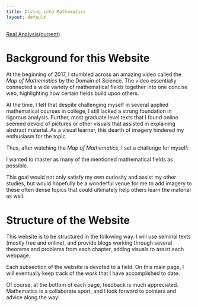 ```yaml
---
title: Diving into Mathematics
layout: default
---
```


<a class="nav-link" href="https://everettsussman.github.io/Math/realAnalysis">Real Analysis<span class="sr-only">(current)</span></a>


# Background for this Website

At the beginning of 2017, I stumbled across an amazing video called the _Map of Mathematics_ by the Domain of Science.  The video essentially connected a wide variety of mathematical fields together into one concise web, highlighting how certain fields build upon others.  

At the time, I felt that despite challenging myself in several applied mathematical courses in college, I still lacked a strong foundation in rigorous analysis.  Further, most graduate level texts that I found online seemed devoid of pictures or other visuals that assisted in explaining abstract material.  As a visual learner, this dearth of imagery hindered my enthusiasm for the topic.

Thus, after watching the _Map of Mathematics_, I set a challenge for myself:  

I wanted to master as many of the mentioned mathematical fields as possible.  

This goal would not only satisfy my own curiosity and assist my other studies, but would hopefully be a wonderful venue for me to add imagery to these often dense topics that could ultimately help others learn the material as well.  

# Structure of the Website

This website is to be structured in the following way.  I will use seminal texts (mostly free and online), and provide blogs working through several theorems and problems from each chapter, adding visuals to assist each webpage.  

Each subsection of the website is devoted to a field.  On this main page, I will eventually keep track of the work that I have accomplished to date.  

Of course, at the bottom of each page, feedback is much appreciated.  Mathematics is a collaborate sport, and I look forward to pointers and advice along the way!
